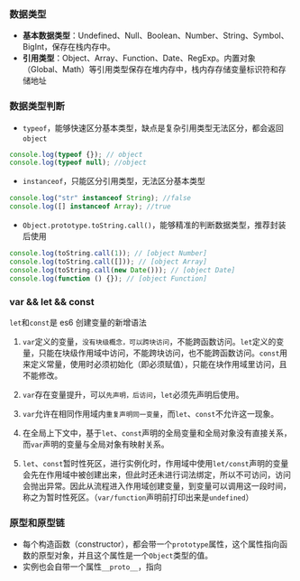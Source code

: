 ### 数据类型

- **基本数据类型**：Undefined、Null、Boolean、Number、String、Symbol、BigInt，保存在栈内存中。
- **引用类型**：Object、Array、Function、Date、RegExp。内置对象（Global、Math）等引用类型保存在堆内存中，栈内存存储变量标识符和存储地址

### 数据类型判断

- `typeof`，能够快速区分基本类型，缺点是复杂引用类型无法区分，都会返回`object`

```javascript
console.log(typeof {}); // object
console.log(typeof null); //object
```

- `instanceof`，只能区分引用类型，无法区分基本类型

```javascript
console.log("str" instanceof String); //false
console.log([] instanceof Array); //true
```

- `Object.prototype.toString.call()`，能够精准的判断数据类型，推荐封装后使用

```javascript
console.log(toString.call(1)); // [object Number]
console.log(toString.call([])); // [object Array]
console.log(toString.call(new Date())); // [object Date]
console.log(function () {}); // [object Function]
```

### var && let && const

`let`和`const`是 es6 创建变量的新增语法

1. `var`定义的变量，`没有块级概念，可以跨块访问`，不能跨函数访问。`let`定义的变量，只能在块级作用域中访问，不能跨块访问，也不能跨函数访问。`const`用来定义常量，使用时必须初始化（即必须赋值），只能在块作用域里访问，且不能修改。

2. `var`存在变量提升，可以`先声明，后访问`，`let`必须先声明后使用。
3. `var`允许在相同作用域内`重复声明同一变量`，而`let`、`const`不允许这一现象。
4. 在全局上下文中，基于`let`、`const`声明的全局变量和全局对象没有直接关系，而`var`声明的变量与全局对象有映射关系。
5. `let`、`const`暂时性死区，进行实例化时，作用域中使用`let/const`声明的变量会先在作用域中被创建出来，但此时还未进行词法绑定，所以不可访问，访问会抛出异常。因此从流程进入作用域创建变量，到变量可以调用这一段时间，称之为暂时性死区。（`var/function`声明前打印出来是`undefined`）

### 原型和原型链

- 每个构造函数（constructor），都会带一个`prototype`属性，这个属性指向函数的原型对象，并且这个属性是一个`Object`类型的值。
- 实例也会自带一个属性`__proto__`，指向
